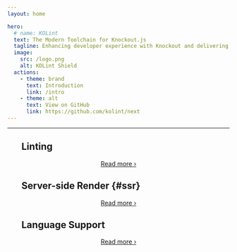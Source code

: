 ```yaml
---
layout: home

hero:
  # name: KOLint
  text: The Modern Toolchain for Knockout.js
  tagline: Enhancing developer experience with Knockout and delivering essential modern tools.
  image:
    src: /logo.png
    alt: KOLint Shield
  actions:
    - theme: brand
      text: Introduction
      link: /intro
    - theme: alt
      text: View on GitHub
      link: https://github.com/kolint/next
---
```


<style>
:root {
  /* from rollupjs.org */
	--vp-home-hero-image-background-image: linear-gradient(
		-45deg,
		hsl(0 100% 60% / 80%),
		hsl(15 100% 60% / 80%) 40%,
		hsl(23 96% 62% / 80%) 45%,
		hsl(0 100% 60% / 80%) 60%,
		hsl(358 58% 47% / 80%)
	);
	--vp-home-hero-image-filter: blur(40px) opacity(0.5);
}

@media (min-width: 640px) {
  :root {
    --vp-home-hero-image-filter: blur(56px) opacity(0.5);
  }
}

@media (min-width: 960px) {
  :root {
    --vp-home-hero-image-filter: blur(68px) opacity(0.5);
  }
}

.image-src {
  scale: 0.8;
  transform-origin: top left;
}

.index-content {
  max-width: 900px;
  margin: 0 auto;
  padding: 0 32px;
}

.index-content h2:first-child {
  border: none;
}

</style>

<hr />

<div class="index-content">

## Linting

<!-- @include: @/parts/features/linting/description.md -->

<div align="center">

[Read more ›](/linting/intro)

</div>

<!-- @include: @/parts/features/linting/example.md -->

## Server-side Render {#ssr}

<!-- @include: @/parts/features/ssr/description.md -->

<div align="center">

[Read more ›](/ssr/intro)

</div>

<!-- @include: @/parts/features/ssr/example.md -->

## Language Support

<!-- @include: @/parts/features/language-support/description.md -->

<div align="center">

[Read more ›](/ssr/intro)

</div>

<!-- @include: @/parts/features/language-support/example.md -->

</div>
